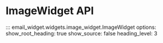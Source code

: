 # ImageWidget API

::: email_widget.widgets.image_widget.ImageWidget
    options:
        show_root_heading: true
        show_source: false
        heading_level: 3

